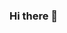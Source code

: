 ### Hi there 👋

<!--
**KellyStephen17/KellyStephen17** is a ✨ _special_ ✨ repository because its `README.md` (this file) appears on your GitHub profile.

My name is Kelly Stephen! 
Here are some things about me:
- I love cats
- I am from California
- My favorite color is purple
